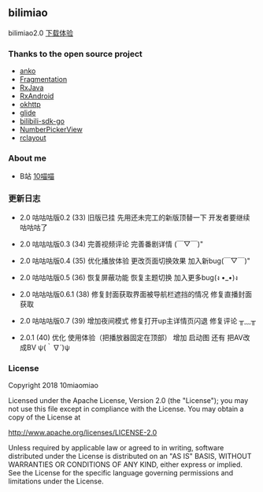 ## bilimiao
bilimiao2.0 
[下载体验](https://www.coolapk.com/apk/164982)

### Thanks to the open source project
* [anko](https://github.com/Kotlin/anko)
* [Fragmentation](https://github.com/YoKeyword/Fragmentation)
* [RxJava](https://github.com/ReactiveX/RxJava)
* [RxAndroid](https://github.com/ReactiveX/RxAndroid)
* [okhttp](https://github.com/square/okhttp)
* [glide](https://github.com/bumptech/glide)
* [bilibili-sdk-go](https://github.com/WhiteBlue/bilibili-sdk-go)
* [NumberPickerView](https://github.com/Carbs0126/NumberPickerView)
* [rclayout](https://github.com/GcsSloop/rclayout)

### About me
* B站 [10喵喵](https://space.bilibili.com/6789810/)

### 更新日志
* 2.0 咕咕咕版0.2 (33)
旧版已挂
先用还未完工的新版顶替一下
开发者要继续咕咕咕了

* 2.0 咕咕咕版0.3 (34)
完善视频评论
完善番剧详情
(￣▽￣)"

* 2.0 咕咕咕版0.4 (35)
优化播放体验
更改页面切换效果
加入新bug(￣▽￣)"

* 2.0 咕咕咕版0.5 (36)
恢复屏蔽功能
恢复主题切换
加入更多bug(ง •_•)ง

* 2.0 咕咕咕版0.6.1 (38)
修复封面获取界面被导航栏遮挡的情况
修复直播封面获取

* 2.0 咕咕咕版0.7 (39)
增加夜间模式
修复打开up主详情页闪退
修复评论
╥﹏╥

* 2.0.1 (40)
优化 使用体验（把播放器固定在顶部）
增加 启动图
还有 把AV改成BV ψ(｀∇´)ψ

### License
 Copyright 2018 10miaomiao

 Licensed under the Apache License, Version 2.0 (the "License"); you may not use this file except in compliance with the License. You may obtain a copy of the License at

 http://www.apache.org/licenses/LICENSE-2.0

 Unless required by applicable law or agreed to in writing, software distributed under the License is distributed on an "AS IS" BASIS, WITHOUT WARRANTIES OR CONDITIONS OF ANY KIND, either express or implied. See the License for the specific language governing permissions and limitations under the License.
